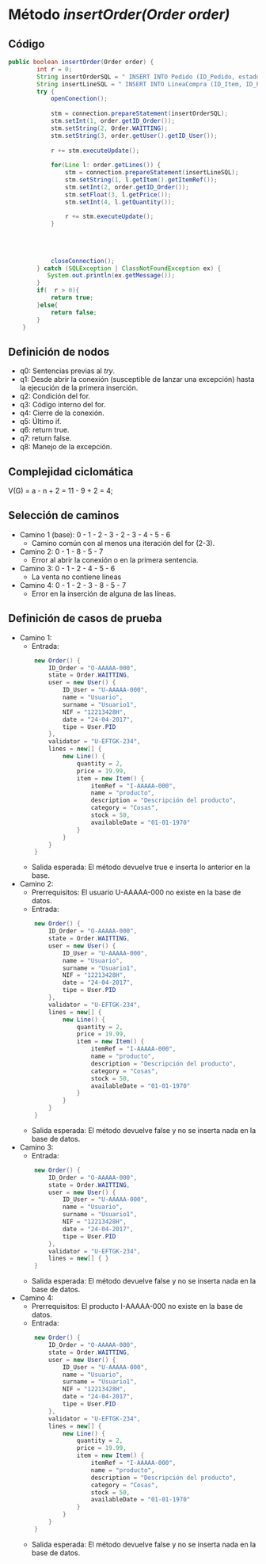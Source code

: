 # Método *insertOrder(Order order)*
## Código
```java
public boolean insertOrder(Order order) {
		int r = 0;
		String insertOrderSQL = " INSERT INTO Pedido (ID_Pedido, estado, ID_autor) values (? ,?, ?)";
        String insertLineSQL = " INSERT INTO LineaCompra (ID_Item, ID_Pedido, precio, cantidad) values (? ,?, ? ,?)";
        try {
            openConection();
            
            stm = connection.prepareStatement(insertOrderSQL);
            stm.setInt(1, order.getID_Order());
            stm.setString(2, Order.WAITTING);
            stm.setString(3, order.getUser().getID_User());
            
            r += stm.executeUpdate();
            
            for(Line l: order.getLines()) {
            	stm = connection.prepareStatement(insertLineSQL);
                stm.setString(1, l.getItem().getItemRef());
                stm.setInt(2, order.getID_Order());
                stm.setFloat(3, l.getPrice());
                stm.setInt(4, l.getQuantity());
                
                r += stm.executeUpdate(); 
            }
            
           
            
            
            closeConnection();
        } catch (SQLException | ClassNotFoundException ex) {
           System.out.println(ex.getMessage());
        }
        if(  r > 0){
        	return true;
        }else{
        	return false;
        }
	}
```
## Definición de nodos
* q0: Sentencias previas al *try*.
* q1: Desde abrir la conexión (susceptible de lanzar una excepción) hasta la ejecución de la primera inserción.
* q2: Condición del for.
* q3: Código interno del for.
* q4: Cierre de la conexión.
* q5: Último if.
* q6: return true.
* q7: return false.
* q8: Manejo de la excepción.
## Complejidad ciclomática

V(G) = a - n + 2 = 11 - 9 + 2 = 4;

## Selección de caminos 

* Camino 1 (base): 0 - 1 - 2 - 3 - 2 - 3 - 4 - 5 - 6
	* Camino común con al menos una iteración del for (2-3).
* Camino 2: 0 - 1 - 8 - 5 - 7
	* Error al abrir la conexión o en la primera sentencia.
* Camino 3: 0 - 1 - 2 - 4 - 5 - 6
	* La venta no contiene líneas
* Camino 4: 0 - 1 - 2 - 3 - 8 - 5 - 7
	* Error en la inserción de alguna de las líneas.

## Definición de casos de prueba

* Camino 1: 
    * Entrada: 
    ```cs 
        new Order() {
            ID_Order = "O-AAAAA-000",
            state = Order.WAITTING,
            user = new User() {
                ID_User = "U-AAAAA-000",
                name = "Usuario",
                surname = "Usuario1",
                NIF = "12213428H",
                date = "24-04-2017",
                tipe = User.PID
            },
            validator = "U-EFTGK-234",
            lines = new[] {
                new Line() {
                    quantity = 2,
                    price = 19.99,
                    item = new Item() {
                        itemRef = "I-AAAAA-000",
                        name = "producto",
                        description = "Descripción del producto",
                        category = "Cosas",
                        stock = 50,
                        availableDate = "01-01-1970"
                    }
                }
            }
        }
    ```
    * Salida esperada: El método devuelve true e inserta lo anterior en la base.
* Camino 2:
    * Prerrequisitos: El usuario U-AAAAA-000 no existe en la base de datos.
    * Entrada: 
    ```cs 
        new Order() {
            ID_Order = "O-AAAAA-000",
            state = Order.WAITTING,
            user = new User() {
                ID_User = "U-AAAAA-000",
                name = "Usuario",
                surname = "Usuario1",
                NIF = "12213428H",
                date = "24-04-2017",
                tipe = User.PID
            },
            validator = "U-EFTGK-234",
            lines = new[] {
                new Line() {
                    quantity = 2,
                    price = 19.99,
                    item = new Item() {
                        itemRef = "I-AAAAA-000",
                        name = "producto",
                        description = "Descripción del producto",
                        category = "Cosas",
                        stock = 50,
                        availableDate = "01-01-1970"
                    }
                }
            }
        }
    ```
    * Salida esperada: El método devuelve false y no se inserta nada en la base de datos.
* Camino 3: 
    * Entrada:
    ```cs 
        new Order() {
            ID_Order = "O-AAAAA-000",
            state = Order.WAITTING,
            user = new User() {
                ID_User = "U-AAAAA-000",
                name = "Usuario",
                surname = "Usuario1",
                NIF = "12213428H",
                date = "24-04-2017",
                tipe = User.PID
            },
            validator = "U-EFTGK-234",
            lines = new[] { }
        }
    ```
    * Salida esperada: El método devuelve false y no se inserta nada en la base de datos.
* Camino 4: 
    * Prerrequisitos: El producto I-AAAAA-000 no existe en la base de datos.
    * Entrada: 
    ```cs 
        new Order() {
            ID_Order = "O-AAAAA-000",
            state = Order.WAITTING,
            user = new User() {
                ID_User = "U-AAAAA-000",
                name = "Usuario",
                surname = "Usuario1",
                NIF = "12213428H",
                date = "24-04-2017",
                tipe = User.PID
            },
            validator = "U-EFTGK-234",
            lines = new[] {
                new Line() {
                    quantity = 2,
                    price = 19.99,
                    item = new Item() {
                        itemRef = "I-AAAAA-000",
                        name = "producto",
                        description = "Descripción del producto",
                        category = "Cosas",
                        stock = 50,
                        availableDate = "01-01-1970"
                    }
                }
            }
        }
    ```
    * Salida esperada: El método devuelve false y no se inserta nada en la base de datos.